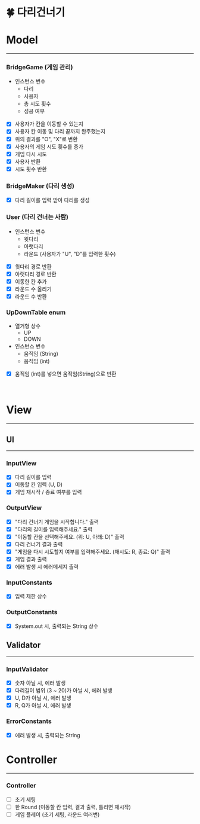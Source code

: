 # 🍀 다리건너기

# Model

---

### BridgeGame (게임 관리)

- 인스턴스 변수
    - 다리
    - 사용자
    - 총 시도 횟수
    - 성공 여부

- [x] 사용자가 칸을 이동할 수 있는지
- [x] 사용자 칸 이동 및 다리 끝까지 완주했는지
- [x] 위의 결과를 "O", "X"로 변환
- [x] 사용자의 게임 시도 횟수를 증가
- [x] 게임 다시 시도
- [x] 사용자 반환
- [x] 시도 횟수 반환

### BridgeMaker (다리 생성)

- [x] 다리 길이를 입력 받아 다리를 생성

### User (다리 건너는 사람)

- 인스턴스 변수
    - 윗다리
    - 아랫다리
    - 라운드 (사용자가 "U", "D"를 입력한 횟수)
- [x] 윗다리 경로 반환
- [x] 아랫다리 경로 반환
- [x] 이동한 칸 추가
- [x] 라운드 수 올리기
- [x] 라운드 수 반환

### UpDownTable enum

- 열거형 상수
    - UP
    - DOWN
- 인스턴스 변수
    - 움직임 (String)
    - 움직임 (int)
- [x] 움직임 (int)를 넣으면 움직임(String)으로 반환

<br>

# View

---

## UI

---

### InputView

- [x] 다리 길이를 입력
- [x] 이동할 칸 입력 (U, D)
- [x] 게임 재시작 / 종료 여부를 입력

### OutputView

- [x] "다리 건너기 게임을 시작합니다." 출력
- [x] "다리의 길이를 입력해주세요." 출력
- [x] "이동할 칸을 선택해주세요. (위: U, 아래: D)" 출력
- [x] 다리 건너기 결과 출력
- [x] "게임을 다시 시도할지 여부를 입력해주세요. (재시도: R, 종료: Q)" 출력
- [x] 게임 결과 출력
- [x] 에러 발생 시 에러메세지 출력

### InputConstants

- [x] 입력 제한 상수

### OutputConstants

- [x] System.out 시, 출력되는 String 상수

## Validator

---

### InputValidator

- [x] 숫자 아닐 시, 에러 발생
- [x] 다리길이 범위 (3 ~ 20)가 아닐 시, 에러 발생
- [x] U, D가 아닐 시, 에러 발생
- [x] R, Q가 아닐 시, 에러 발생

### ErrorConstants

- [x] 에러 발생 시, 출력되는 String


# Controller

---

### Controller
- [ ] 초기 세팅
- [ ] 한 Round (이동할 칸 입력, 결과 출력, 틀리면 재시작)
- [ ] 게임 플레이 (초기 세팅, 라운드 여러번)
